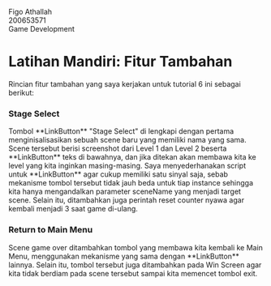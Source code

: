 Figo Athallah<br>
200653571<br>
Game Development

<h1>Latihan Mandiri: Fitur Tambahan</h1>

Rincian fitur tambahan yang saya kerjakan untuk tutorial 6 ini sebagai berikut:

<h3>Stage Select</h3>
Tombol **LinkButton** "Stage Select" di lengkapi dengan pertama menginisalisasikan sebuah scene baru yang memiliki nama yang sama. Scene tersebut berisi screenshot dari Level 1 dan Level 2 beserta **LinkButton** teks di bawahnya, dan jika ditekan akan membawa kita ke level yang kita inginkan masing-masing. Saya menyederhanakan script untuk **LinkButton** agar cukup memiliki satu sinyal saja, sebab mekanisme tombol tersebut tidak jauh beda untuk tiap instance sehingga kita hanya mengandalkan parameter sceneName yang menjadi target scene. Selain itu, ditambahkan juga perintah reset counter nyawa agar kembali menjadi 3 saat game di-ulang.

<h3>Return to Main Menu</h3>
Scene game over ditambahkan tombol yang membawa kita kembali ke Main Menu, menggunakan mekanisme yang sama dengan **LinkButton** lainnya. Selain itu, tombol tersebut juga ditambahkan pada Win Screen agar kita tidak berdiam pada scene tersebut sampai kita memencet tombol exit.
